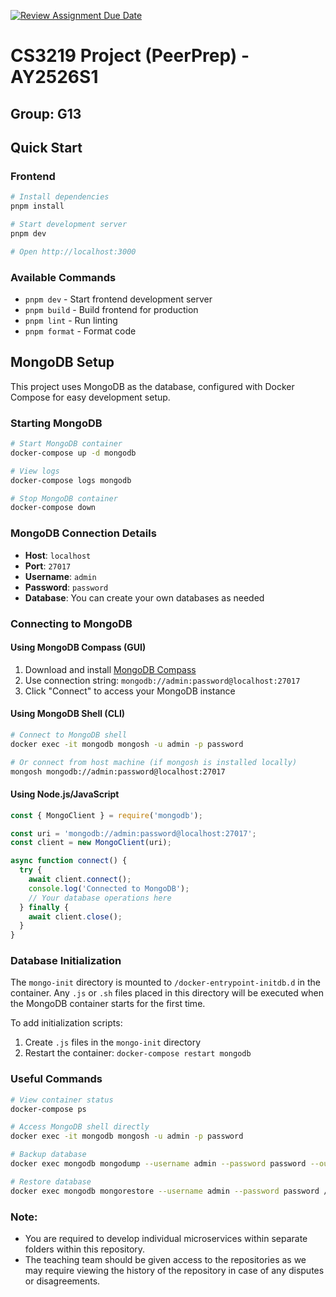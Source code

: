 [![Review Assignment Due Date](https://classroom.github.com/assets/deadline-readme-button-22041afd0340ce965d47ae6ef1cefeee28c7c493a6346c4f15d667ab976d596c.svg)](https://classroom.github.com/a/QUdQy4ix)
# CS3219 Project (PeerPrep) - AY2526S1
## Group: G13

## Quick Start

### Frontend
```bash
# Install dependencies
pnpm install

# Start development server
pnpm dev

# Open http://localhost:3000
```

### Available Commands
- `pnpm dev` - Start frontend development server
- `pnpm build` - Build frontend for production
- `pnpm lint` - Run linting
- `pnpm format` - Format code

## MongoDB Setup

This project uses MongoDB as the database, configured with Docker Compose for easy development setup.

### Starting MongoDB

```bash
# Start MongoDB container
docker-compose up -d mongodb

# View logs
docker-compose logs mongodb

# Stop MongoDB container
docker-compose down
```

### MongoDB Connection Details

- **Host**: `localhost`
- **Port**: `27017`
- **Username**: `admin`
- **Password**: `password`
- **Database**: You can create your own databases as needed

### Connecting to MongoDB

#### Using MongoDB Compass (GUI)
1. Download and install [MongoDB Compass](https://www.mongodb.com/products/compass)
2. Use connection string: `mongodb://admin:password@localhost:27017`
3. Click "Connect" to access your MongoDB instance

#### Using MongoDB Shell (CLI)
```bash
# Connect to MongoDB shell
docker exec -it mongodb mongosh -u admin -p password

# Or connect from host machine (if mongosh is installed locally)
mongosh mongodb://admin:password@localhost:27017
```

#### Using Node.js/JavaScript
```javascript
const { MongoClient } = require('mongodb');

const uri = 'mongodb://admin:password@localhost:27017';
const client = new MongoClient(uri);

async function connect() {
  try {
    await client.connect();
    console.log('Connected to MongoDB');
    // Your database operations here
  } finally {
    await client.close();
  }
}
```

### Database Initialization

The `mongo-init` directory is mounted to `/docker-entrypoint-initdb.d` in the container. Any `.js` or `.sh` files placed in this directory will be executed when the MongoDB container starts for the first time.

To add initialization scripts:
1. Create `.js` files in the `mongo-init` directory
2. Restart the container: `docker-compose restart mongodb`

### Useful Commands

```bash
# View container status
docker-compose ps

# Access MongoDB shell directly
docker exec -it mongodb mongosh -u admin -p password

# Backup database
docker exec mongodb mongodump --username admin --password password --out /data/backup

# Restore database
docker exec mongodb mongorestore --username admin --password password /data/backup
```

### Note: 
- You are required to develop individual microservices within separate folders within this repository.
- The teaching team should be given access to the repositories as we may require viewing the history of the repository in case of any disputes or disagreements. 
